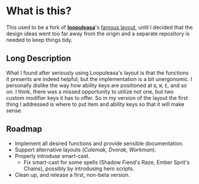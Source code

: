 # What is this?
This used to be a fork of [**loopuleasa**](github.com/loopuleasa)'s
[famous layout](https://github.com/loopuleasa/Dota2-TheCore-Config-Engine), until I decided that the design ideas went too far away from the origin and a separate
repository is needed to keep things tidy.

## Long Description
What I found after seriously using Loopuleasa's layout is that the functions it
presents are indeed helpful, but the implementation is a bit unergonomic. I
personally dislike the way how ability keys are positioned at `Q`, `W`, `E`, and
so on. I think, there was a missed opportunity to utilize not one, but two custom
modifier keys it has to offer. So in my version of the layout the first thing I
addressed is where to put item and ability keys so that it will make sense.

<!-- TODO: reread & rewrite
The general concept behind this layout is to move all the important functions to
the home row of one's left hand, so that the right hand will have a jolly good time enjoying it's mouse, without having to swap positions for no good reason.  
After some testing I came to a conclusion, that the most comfortable way to play
Dota is to assign `Ability 1` to `A`, `Ability 2` to `S`, `Ability 3` to `D`,
`Ability 4` to `W`, `Ability 5` to `E`, and lastly, `Ultimate` to `F`, because of
that nice little pip, which all modern keyboards have.
I additionaly support the idea of using space as a modifier key. Why? Because why
bother yourself with pinky injury when your fat thumb is chilling on the keyboard
mat? Time to put that lazy guy to good use! -->

## Roadmap
- Implement all desired functions and provide sensible documentation.
- Support alternative layouts (_Colemak, Dvorak, Workman_).
- Properly introduse smart-cast.
  - Fix smart-cast for some spells (Shadow Fiend's Raze, Ember Sprit's Chains), possibly by introdusing hero scripts.
- Clean up, and release a first, non-beta version.
